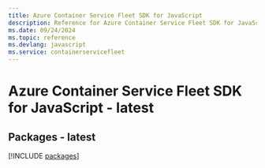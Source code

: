 ```yaml
---
title: Azure Container Service Fleet SDK for JavaScript
description: Reference for Azure Container Service Fleet SDK for JavaScript
ms.date: 09/24/2024
ms.topic: reference
ms.devlang: javascript
ms.service: containerservicefleet
---
```

# Azure Container Service Fleet SDK for JavaScript - latest
## Packages - latest
[!INCLUDE [packages](container-service-fleet-index.md)]